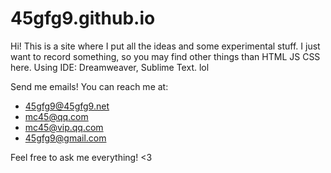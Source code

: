 # 45gfg9.github.io

Hi! This is a site where I put all the ideas and some experimental stuff. 
I just want to record something, so you may find other things than HTML JS CSS here.
Using IDE: Dreamweaver, Sublime Text. lol

Send me emails! You can reach me at:
* 45gfg9@45gfg9.net
* mc45@qq.com
* mc45@vip.qq.com
* 45gfg9@gmail.com

Feel free to ask me everything! <3
